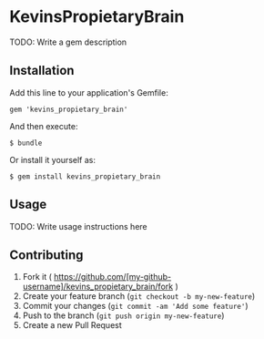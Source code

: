 # KevinsPropietaryBrain

TODO: Write a gem description

## Installation

Add this line to your application's Gemfile:

    gem 'kevins_propietary_brain'

And then execute:

    $ bundle

Or install it yourself as:

    $ gem install kevins_propietary_brain

## Usage

TODO: Write usage instructions here

## Contributing

1. Fork it ( https://github.com/[my-github-username]/kevins_propietary_brain/fork )
2. Create your feature branch (`git checkout -b my-new-feature`)
3. Commit your changes (`git commit -am 'Add some feature'`)
4. Push to the branch (`git push origin my-new-feature`)
5. Create a new Pull Request
